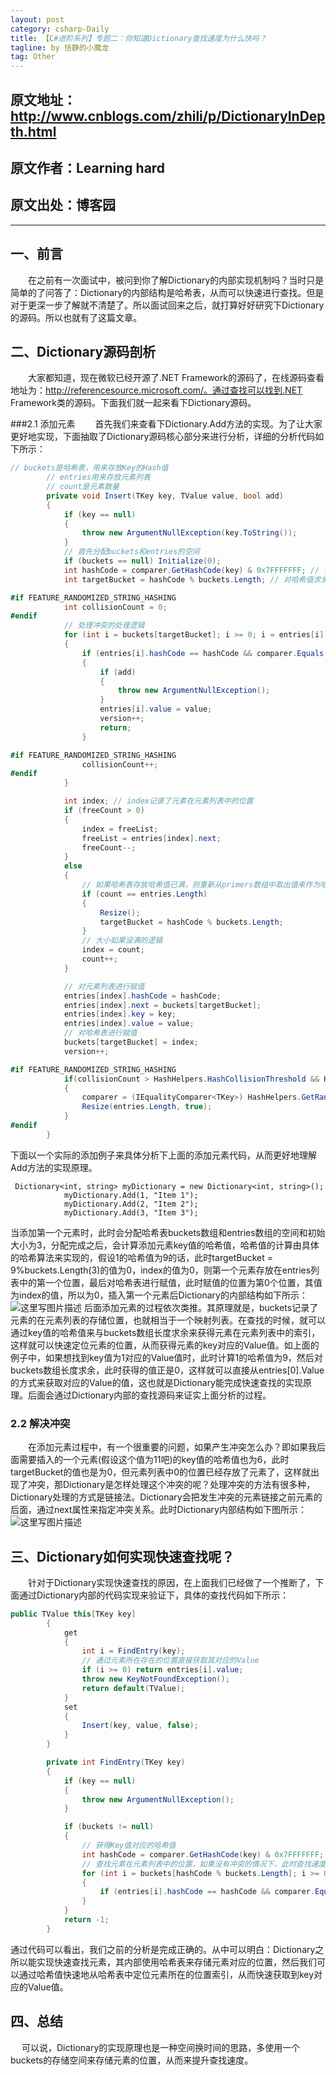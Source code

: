 ```yaml
---
layout: post
category: csharp-Daily
title: 【C#进阶系列】专题二：你知道Dictionary查找速度为什么快吗？
tagline: by 恬静的小魔龙
tag: Other
---
```


## 原文地址：http://www.cnblogs.com/zhili/p/DictionaryInDepth.html
## 原文作者：Learning hard
## 原文出处：博客园


----------


## 一、前言
　　在之前有一次面试中，被问到你了解Dictionary的内部实现机制吗？当时只是简单的了问答了：Dictionary的内部结构是哈希表，从而可以快速进行查找。但是对于更深一步了解就不清楚了。所以面试回来之后，就打算好好研究下Dictionary的源码。所以也就有了这篇文章。

## 二、Dictionary源码剖析
 　　大家都知道，现在微软已经开源了.NET Framework的源码了，在线源码查看地址为：http://referencesource.microsoft.com/。通过查找可以找到.NET Framework类的源码。下面我们就一起来看下Dictionary源码。

###2.1 添加元素
　　首先我们来查看下Dictionary.Add方法的实现。为了让大家更好地实现，下面抽取了Dictionary源码核心部分来进行分析，详细的分析代码如下所示：

```csharp
// buckets是哈希表，用来存放Key的Hash值
        // entries用来存放元素列表
        // count是元素数量
        private void Insert(TKey key, TValue value, bool add)
        {
            if (key == null)
            {
                throw new ArgumentNullException(key.ToString());
            }
            // 首先分配buckets和entries的空间
            if (buckets == null) Initialize(0);
            int hashCode = comparer.GetHashCode(key) & 0x7FFFFFFF; // 计算key值对应的哈希值(HashCode)
            int targetBucket = hashCode % buckets.Length; // 对哈希值求余，获得需要对哈希表进行赋值的位置

#if FEATURE_RANDOMIZED_STRING_HASHING
            int collisionCount = 0;
#endif
            // 处理冲突的处理逻辑
            for (int i = buckets[targetBucket]; i >= 0; i = entries[i].next)
            {
                if (entries[i].hashCode == hashCode && comparer.Equals(entries[i].key, key))
                {
                    if (add)
                    {
                        throw new ArgumentNullException();
                    }
                    entries[i].value = value;
                    version++;
                    return;
                }

#if FEATURE_RANDOMIZED_STRING_HASHING
                collisionCount++;
#endif
            }

            int index; // index记录了元素在元素列表中的位置
            if (freeCount > 0)
            {
                index = freeList;
                freeList = entries[index].next;
                freeCount--;
            }
            else
            {
                // 如果哈希表存放哈希值已满，则重新从primers数组中取出值来作为哈希表新的大小
                if (count == entries.Length)
                {
                    Resize();
                    targetBucket = hashCode % buckets.Length;
                }
                // 大小如果没满的逻辑
                index = count;
                count++;
            }

            // 对元素列表进行赋值
            entries[index].hashCode = hashCode;
            entries[index].next = buckets[targetBucket];
            entries[index].key = key;
            entries[index].value = value;
            // 对哈希表进行赋值
            buckets[targetBucket] = index;
            version++;

#if FEATURE_RANDOMIZED_STRING_HASHING
            if(collisionCount > HashHelpers.HashCollisionThreshold && HashHelpers.IsWellKnownEqualityComparer(comparer)) 
            {
                comparer = (IEqualityComparer<TKey>) HashHelpers.GetRandomizedEqualityComparer(comparer);
                Resize(entries.Length, true);
            }
#endif
        }
```
下面以一个实际的添加例子来具体分析下上面的添加元素代码，从而更好地理解Add方法的实现原理。

```
 Dictionary<int, string> myDictionary = new Dictionary<int, string>();
            myDictionary.Add(1, "Item 1");
            myDictionary.Add(2, "Item 2");
            myDictionary.Add(3, "Item 3");
```
当添加第一个元素时，此时会分配哈希表buckets数组和entries数组的空间和初始大小为3，分配完成之后，会计算添加元素key值的哈希值，哈希值的计算由具体的哈希算法来实现的，假设1的哈希值为9的话，此时targetBucket = 9%buckets.Length(3)的值为0，index的值为0，则第一个元素存放在entries列表中的第一个位置，最后对哈希表进行赋值，此时赋值的位置为第0个位置，其值为index的值，所以为0，插入第一个元素后Dictionary的内部结构如下所示：
![这里写图片描述](https://img-blog.csdn.net/20180614150700244?watermark/2/text/aHR0cHM6Ly9ibG9nLmNzZG4ubmV0L3E3NjQ0MjQ1Njc=/font/5a6L5L2T/fontsize/400/fill/I0JBQkFCMA==/dissolve/70)
后面添加元素的过程依次类推。其原理就是，buckets记录了元素的在元素列表的存储位置，也就相当于一个映射列表。在查找的时候，就可以通过key值的哈希值来与buckets数组长度求余来获得元素在元素列表中的索引，这样就可以快速定位元素的位置，从而获得元素的key对应的Value值。如上面的例子中，如果想找到key值为1对应的Value值时，此时计算1的哈希值为9，然后对buckets数组长度求余，此时获得的值正是0，这样就可以直接从entries[0].Value的方式来获取对应的Value的值，这也就是Dictionary能完成快速查找的实现原理。后面会通过Dictionary内部的查找源码来证实上面分析的过程。

### 2.2 解决冲突
　　在添加元素过程中，有一个很重要的问题，如果产生冲突怎么办？即如果我后面需要插入的一个元素(假设这个值为11吧)的key值的哈希值也为6，此时targetBucket的值也是为0，但元素列表中0的位置已经存放了元素了，这样就出现了冲突，那Dictionary是怎样处理这个冲突的呢？处理冲突的方法有很多种，Dictionary处理的方式是链接法。Dictionary会把发生冲突的元素链接之前元素的后面，通过next属性来指定冲突关系。此时Dictionary内部结构如下图所示：
![这里写图片描述](https://img-blog.csdn.net/20180614150724471?watermark/2/text/aHR0cHM6Ly9ibG9nLmNzZG4ubmV0L3E3NjQ0MjQ1Njc=/font/5a6L5L2T/fontsize/400/fill/I0JBQkFCMA==/dissolve/70)
## 三、Dictionary如何实现快速查找呢？
　　针对于Dictionary实现快速查找的原因，在上面我们已经做了一个推断了，下面通过Dictionary内部的代码实现来验证下，具体的查找代码如下所示：

```csharp
public TValue this[TKey key]
        {
            get
            {
                int i = FindEntry(key);
                // 通过元素所在存在的位置直接获取其对应的Value
                if (i >= 0) return entries[i].value;
                throw new KeyNotFoundException();
                return default(TValue);
            }
            set
            {
                Insert(key, value, false);
            }
        }

        private int FindEntry(TKey key)
        {
            if (key == null)
            {
                throw new ArgumentNullException();
            }

            if (buckets != null)
            {
                // 获得Key值对应的哈希值
                int hashCode = comparer.GetHashCode(key) & 0x7FFFFFFF;
                // 查找元素在元素列表中的位置，如果没有冲突的情况下，此时查找速度为O(1),存在冲突的情况下为O(N),N为存在冲突的次数
                for (int i = buckets[hashCode % buckets.Length]; i >= 0; i = entries[i].next)
                {
                    if (entries[i].hashCode == hashCode && comparer.Equals(entries[i].key, key)) return i;
                }
            }
            return -1;
        }
```
通过代码可以看出，我们之前的分析是完成正确的。从中可以明白：Dictionary之所以能实现快速查找元素，其内部使用哈希表来存储元素对应的位置，然后我们可以通过哈希值快速地从哈希表中定位元素所在的位置索引，从而快速获取到key对应的Value值。

## 四、总结
 　  可以说，Dictionary的实现原理也是一种空间换时间的思路，多使用一个buckets的存储空间来存储元素的位置，从而来提升查找速度。
